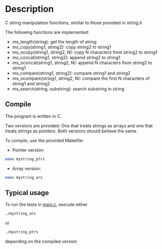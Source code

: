 # Description

C string manipulation functions, similar to those provided in string.h

The following functions are implemented:

* ms_length(string): get the length of string
* ms_copy(string1, string2): copy string2 to string1
* ms_ncopy(string1, string2, N): copy N characters from string2 to string1
* ms_concat(string1, string2): append string2 to string1
* ms_nconcat(string1, string2, N): append N characters from string2 to string1
* ms_compare(string1, string2): compare string1 and string2
* ms_ncompare(string1, string2, N): compare the first N characters of string1 and string2
* ms_search(string, substring): search substring in string

## Compile

The program is written in C.

Two versions are provided: One that treats strings as arrays and one
that treats strings as pointers. Both versions should behave the same.

To compile, use the provided Makefile:

* Pointer version:

```bash
make mystring_ptrs
```

* Array version:

```bash
make mystring_ars
```

## Typical usage

To run the tests in [main.c](main.c), execute either

```bash
./mystring_ars
```

or

```bash
./mystring_ptrs
```

depending on the compiled version.
